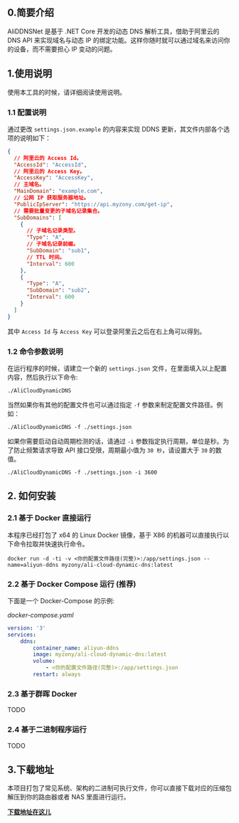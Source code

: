 ## 0.简要介绍

AliDDNSNet 是基于 .NET Core 开发的动态 DNS 解析工具，借助于阿里云的 DNS API 来实现域名与动态 IP 的绑定功能。这样你随时就可以通过域名来访问你的设备，而不需要担心 IP 变动的问题。

## 1.使用说明

使用本工具的时候，请详细阅读使用说明。

### 1.1 配置说明

通过更改 ```settings.json.example``` 的内容来实现 DDNS 更新，其文件内部各个选项的说明如下：

```json
{
  // 阿里云的 Access Id。
  "AccessId": "AccessId",
  // 阿里云的 Access Key。
  "AccessKey": "AccessKey",
  // 主域名。
  "MainDomain": "example.com",
  // 公网 IP 获取服务器地址。
  "PublicIpServer": "https://api.myzony.com/get-ip",
  // 需要批量变更的子域名记录集合。
  "SubDomains": [
    {
      // 子域名记录类型。
      "Type": "A",
      // 子域名记录前缀。
      "SubDomain": "sub1",
      // TTL 时间。
      "Interval": 600
    },
    {
      "Type": "A",
      "SubDomain": "sub2",
      "Interval": 600
    }
  ]
}
```

其中 ```Access Id``` 与 ```Access Key``` 可以登录阿里云之后在右上角可以得到。

### 1.2 命令参数说明

在运行程序的时候，请建立一个新的 ```settings.json``` 文件，在里面填入以上配置内容，然后执行以下命令:

```shell
./AliCloudDynamicDNS
```

当然如果你有其他的配置文件也可以通过指定 ```-f``` 参数来制定配置文件路径。例如：

```shell
./AliCloudDynamicDNS -f ./settings.json
```

如果你需要启动自动周期检测的话，请通过 `-i` 参数指定执行周期，单位是秒。为了防止频繁请求导致 API 接口受限，周期最小值为 `30 秒`，请设置大于 `30` 的数值。

```shell
./AliCloudDynamicDNS -f ./settings.json -i 3600
```

## 2. 如何安装

### 2.1 基于 Docker 直接运行

本程序已经打包了 x64 的 Linux Docker 镜像，基于 X86 的机器可以直接执行以下命令拉取并快速执行命令。

```
docker run -d -ti -v <你的配置文件路径(完整)>:/app/settings.json --name=aliyun-ddns myzony/ali-cloud-dynamic-dns:latest
```

### 2.2 基于 Docker Compose 运行 (推荐)

下面是一个 Docker-Compose 的示例:

*docker-compose.yaml*

```yaml
version: '3'
services:
	ddns:
		container_name: aliyun-ddns
		image: myzony/ali-cloud-dynamic-dns:latest
		volume:
			- <你的配置文件路径(完整)>:/app/settings.json
		restart: always
```



### 2.3 基于群晖 Docker

TODO

### 2.4 基于二进制程序运行

TODO

## 3.下载地址

本项目打包了常见系统、架构的二进制可执行文件，你可以直接下载对应的压缩包解压到你的路由器或者 NAS 里面进行运行。

**[下载地址在这儿](https://github.com/GameBelial/AliDDNSNet/releases)**